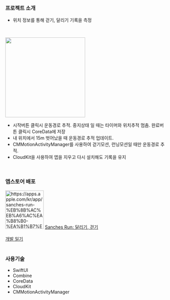 ### 프로젝트 소개
* 위치 정보를 통해 걷기, 달리기 기록을 측정
<br/>

<kbd><img src = "https://user-images.githubusercontent.com/84059338/224916419-954422ce-72ba-4963-9abc-8ee66e4e412e.gif" width="250"></kbd>
* 시작버튼 클릭시 운동경로 추적. 중지상태 일 때는 타이머와 위치추적 멈춤. 완료버튼 클릭시 CoreData에 저장
* 내 위치에서 15m 벗어났을 때 운동경로 추적 업데이트.
* CMMotionActivityManager를 사용하여 걷기모션, 런닝모션일 때만 운동경로 추적.
* CloudKit을 사용하여 앱을 지우고 다시 설치해도 기록을 유지
<br/>



### 앱스토어 배포
<img src = "https://user-images.githubusercontent.com/84059338/224919226-2c484db2-f8d6-4caa-9c00-ebfcc3a02c90.png" alt="https://apps.apple.com/kr/app/sanches-run-%EB%8B%AC%EB%A6%AC%EA%B8%B0-%EA%B1%B7%EA%B8%B0/id6446199498" width="120">
<a href="https://apps.apple.com/kr/app/sanches-run-%EB%8B%AC%EB%A6%AC%EA%B8%B0-%EA%B1%B7%EA%B8%B0/id6446199498">Sanches Run: 달리기, 걷기</a>
<br/><br/>
<a href="https://awake-licorice-62e.notion.site/Sanches-Run-4c71644ae04a43cc9f9fb60340cdd28c">개발 일기</a>
<br/><br/>

### 사용기술
* SwiftUI
* Combine
* CoreData
* CloudKit
* CMMotionActivityManager
